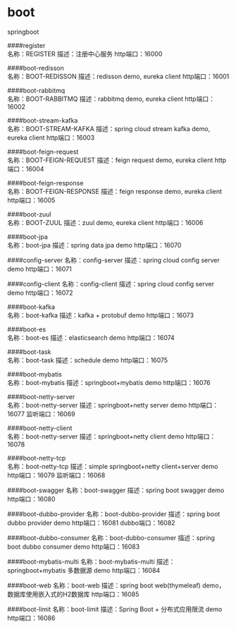 # boot
springboot

####register  
    名称：REGISTER
    描述：注册中心服务
    http端口：16000
    
####boot-redisson  
    名称：BOOT-REDISSON
    描述：redisson demo, eureka client
    http端口：16001
    
####boot-rabbitmq  
    名称：BOOT-RABBITMQ
    描述：rabbitmq demo, eureka client
    http端口：16002
    
####boot-stream-kafka  
    名称：BOOT-STREAM-KAFKA
    描述：spring cloud stream kafka demo, eureka client
    http端口：16003
    
####boot-feign-request  
    名称：BOOT-FEIGN-REQUEST
    描述：feign request demo, eureka client
    http端口：16004
    
####boot-feign-response  
    名称：BOOT-FEIGN-RESPONSE
    描述：feign response demo, eureka client
    http端口：16005
    
####boot-zuul  
    名称：BOOT-ZUUL
    描述：zuul demo, eureka client
    http端口：16006
    
####boot-jpa  
    名称：boot-jpa
    描述：spring data jpa demo
    http端口：16070
    
####config-server
    名称：config-server
    描述：spring cloud config server demo
    http端口：16071
    
####config-client
    名称：config-client
    描述：spring cloud config server demo
    http端口：16072
    
####boot-kafka  
    名称：boot-kafka
    描述：kafka + protobuf demo
    http端口：16073
    
####boot-es  
    名称：boot-es
    描述：elasticsearch demo
    http端口：16074
    
####boot-task  
    名称：boot-task
    描述：schedule demo
    http端口：16075
    
####boot-mybatis  
    名称：boot-mybatis
    描述：springboot+mybatis demo
    http端口：16076
    
####boot-netty-server  
    名称：boot-netty-server
    描述：springboot+netty server demo
    http端口：16077
    监听端口：16069
    
####boot-netty-client  
    名称：boot-netty-server
    描述：springboot+netty client demo
    http端口：16078
    
####boot-netty-tcp  
    名称：boot-netty-tcp
    描述：simple springboot+netty client+server demo
    http端口：16079
    监听端口：16068
    
####boot-swagger
    名称：boot-swagger
    描述：spring boot swagger demo
    http端口：16080
     
####boot-dubbo-provider
    名称：boot-dubbo-provider
    描述：spring boot dubbo provider demo
    http端口：16081
    dubbo端口：16082
    
####boot-dubbo-consumer
    名称：boot-dubbo-consumer
    描述：spring boot dubbo consumer demo
    http端口：16083
    
####boot-mybatis-multi
    名称：boot-mybatis-multi
    描述：springboot+mybatis 多数据源 demo
    http端口：16084
    
####boot-web
    名称：boot-web
    描述：spring boot web(thymeleaf) demo，数据库使用嵌入式的H2数据库
    http端口：16085
    
####boot-limit
    名称：boot-limit
    描述：Spring Boot + 分布式应用限流 demo
    http端口：16086
    